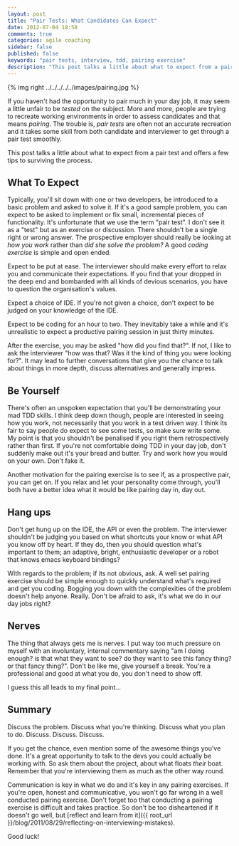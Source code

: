 ```yaml
---
layout: post
title: "Pair Tests: What Candidates Can Expect"
date: 2012-07-04 18:58
comments: true
categories: agile coaching
sidebar: false
published: false
keywords: "pair tests, interview, tdd, pairing exercise"
description: "This post talks a little about what to expect from a pair test and offers a few tips to surviving the ordeal."
---
```


{% img right ../../../../../images/pairing.jpg %}

If you haven't had the opportunity to pair much in your day job, it may seem a little unfair to be _tested_ on the subject. More and more, people are trying to recreate working environments in order to assess candidates and that means _pairing_. The trouble is, _pair tests_ are often not an accurate recreation and it takes some skill from both candidate and interviewer to get through a pair test smoothly.

This post talks a little about what to expect from a pair test and offers a few tips to surviving the process.

<!-- more -->

## What To Expect

Typically, you'll sit down with one or two developers, be introduced to a basic problem and asked to solve it. If it's a good sample problem, you can expect to be asked to implement or fix small, incremental pieces of functionality. It's unfortunate that we use the term "pair test". I don't see it as a "test" but as an exercise or discussion. There shouldn't be a single right or wrong answer. The prospective employer should really be looking at _how you work_ rather than _did she solve the problem?_ A good _coding exercise_ is simple and open ended.

Expect to be put at ease. The interviewer should make every effort to relax you and communicate their expectations. If you find that your dropped in the deep end and bombarded with all kinds of devious scenarios, you have to question the organisation's values.

Expect a choice of IDE. If you're not given a choice, don't expect to be judged on your knowledge of the IDE.

Expect to be coding for an hour to two. They inevitably take a while and it's unrealistic to expect a productive pairing session in just thirty minutes.

After the exercise, you may be asked "how did you find that?". If not, I like to ask the interviewer "how was that? Was it the kind of thing you were looking for?". It may lead to further conversations that give you the chance to talk about things in more depth, discuss alternatives and generally impress.


## Be Yourself

There's often an unspoken expectation that you'll be demonstrating your mad TDD skills. I think deep down though, people are interested in seeing how you work, not necessarily that you work in a test driven way. I think its fair to say people do expect to see some tests, so make sure write some. My point is that you shouldn't be penalised if you right them retrospectively rather than first. If you're not comfortable doing TDD in your day job, don't suddenly make out it's your bread and butter. Try and work how you would on your own. Don't fake it.

Another motivation for the pairing exercise is to see if, as a prospective pair, you can get on. If you relax and let your personality come through, you'll both have a better idea what it would be like pairing day in, day out.

## Hang ups

Don't get hung up on the IDE, the API or even the problem. The interviewer shouldn't be judging you based on what shortcuts your know or what API you know off by heart. If they do, then you should question what's important to them; an adaptive, bright, enthusiastic developer or a robot that knows emacs keyboard bindings?

With regards to the problem; if its not obvious, ask. A well set pairing exercise should be simple enough to quickly understand what's required and get you coding. Bogging you down with the complexities of the problem doesn't help anyone. Really. Don't be afraid to ask, it's what we do in our day jobs right?

## Nerves

The thing that always gets me is nerves. I put way too much pressure on myself with an involuntary, internal commentary saying "am I doing enough? is that what they want to see? do they want to see this fancy thing? or that fancy thing?". Don't be like me, give yourself a break. You're a professional and good at what you do, you don't need to show off.

I guess this all leads to my final point...

## Summary

Discuss the problem. Discuss what you're thinking. Discuss what you plan to do. Discuss. Discuss. Discuss.

If you get the chance, even mention some of the awesome things you've done. It's a great opportunity to talk to the devs you could actually be working with. So ask them about the project, about what floats _their_ boat. Remember that you're interviewing them as much as the other way round.

Communication is key in what we do and it's key in any pairing exercises. If you're open, honest and communicative, you won't go far wrong in a well conducted pairing exercise. Don't forget too that conducting a pairing exercise is difficult and takes practice. So don't be too disheartened if it doesn't go well, but [reflect and learn from it]({{ root_url }}/blog/2011/08/29/reflecting-on-interviewing-mistakes).

Good luck!
